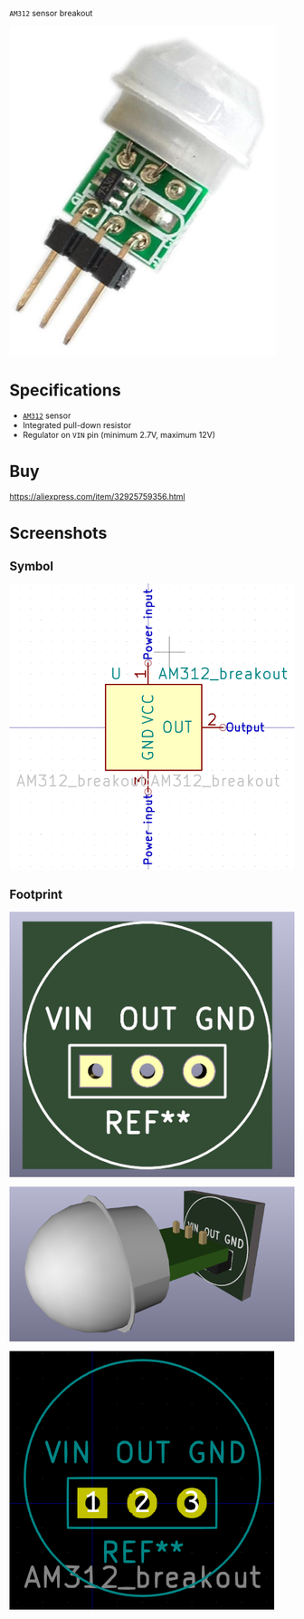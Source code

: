 `AM312` sensor breakout

![Picture](images/picture.jpg)

# Specifications
- [`AM312`](http://www.image.micros.com.pl/_dane_techniczne_auto/cz%20am312.pdf) sensor
- Integrated pull-down resistor
- Regulator on `VIN` pin (minimum 2.7V, maximum 12V)

# Buy
https://aliexpress.com/item/32925759356.html

# Screenshots

## Symbol
![Symbol](images/symbol.png)

## Footprint
![3D silk](images/3d_silk.png)

![3D view](images/3d_view.png)

![Footprint](images/footprint.png)
